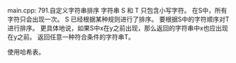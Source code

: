 main.cpp:
791.自定义字符串排序
字符串 S 和 T 只包含小写字符。
在S中，所有字符只会出现一次。
S 已经根据某种规则进行了排序。
要根据S中的字符顺序对T进行排序。
更具体地说，如果S中x在y之前出现，那么返回的字符串中x也应出现在y之前。
返回任意一种符合条件的字符串T。

使用哈希表。
